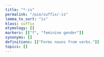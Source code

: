 ```yaml
---
title: "*-is"
permalink: "/pie/suffix/-is"
lemma_to_sort: "is"
klass: suffix
etymology: []
markers: [["f", "feminine gender"]]
synonyms: []
definitions: [["Forms nouns from verbs."]]
topics: []
---
```

